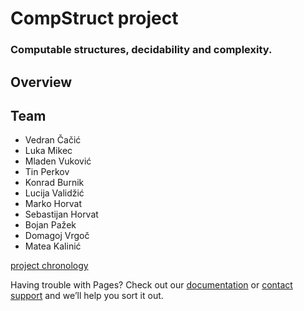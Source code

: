 # CompStruct project

### Computable structures, decidability and complexity.

## Overview

## Team

* Vedran Čačić
* Luka Mikec
* Mladen Vuković
* Tin Perkov
* Konrad Burnik
* Lucija Validžić
* Marko Horvat
* Sebastijan Horvat
* Bojan Pažek
* Domagoj Vrgoč
* Matea Kalinić

[project chronology](chronology.md)

Having trouble with Pages? Check out our [documentation](https://help.github.com/categories/github-pages-basics/) or [contact support](https://github.com/contact) and we’ll help you sort it out.
